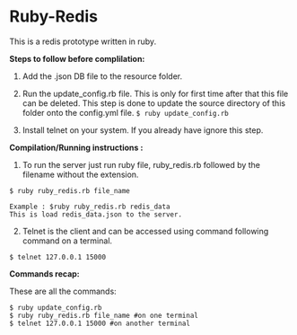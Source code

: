 # Ruby-Redis

This is a redis prototype written in ruby.

**Steps to follow before complilation:**

  1. Add the .json DB file to the resource folder.

  2. Run the update_config.rb file. This is only for first time after that this file can be deleted. This step is done to update the source directory of this folder onto the config.yml file.
    ```
    $ ruby update_config.rb
    ```
  3. Install telnet on your system. If you already have ignore this step.

**Compilation/Running instructions :**

  1. To run the server just run ruby file, ruby_redis.rb followed by the filename without the extension.
		
    $ ruby ruby_redis.rb file_name

    Example : $ruby ruby_redis.rb redis_data 
    This is load redis_data.json to the server.

  2. Telnet is the client and can be accessed using command following command on a terminal.

    $ telnet 127.0.0.1 15000

**Commands recap:**
  
  These are all the commands:
  
    $ ruby update_config.rb
    $ ruby ruby_redis.rb file_name #on one terminal
    $ telnet 127.0.0.1 15000 #on another terminal